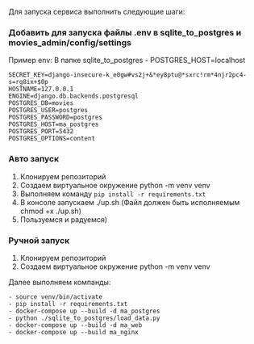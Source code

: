 Для запуска сервиса выполнить следующие шаги:

### Добавить для запуска файлы .env в sqlite_to_postgres и movies_admin/config/settings
Пример env:
В папке sqlite_to_postgres - POSTGRES_HOST=localhost
```
SECRET_KEY=django-insecure-k_e0gw#vs2j+&*ey8ptu@*sxrc!rm*4njr2pc4-s=rg8ix+$0p
HOSTNAME=127.0.0.1
ENGINE=django.db.backends.postgresql
POSTGRES_DB=movies
POSTGRES_USER=postgres
POSTGRES_PASSWORD=postgres
POSTGRES_HOST=ma_postgres
POSTGRES_PORT=5432
POSTGRES_OPTIONS=content
```


### Авто запуск
1. Клонируем репозиторий
2. Создаем виртуальное окружение python -m venv venv
3. Выполняем команду ```pip install -r requirements.txt```
4. В консоле запускаем ./up.sh (Файл должен быть исполняемым chmod +x ./up.sh)
5. Пользуемся и радуемся)

### Ручной запуск
1. Клонируем репозиторий
2. Создаем виртуальное окружение python -m venv venv
 
Далее выполняем компанды:
```
- source venv/bin/activate
- pip install -r requirements.txt
- docker-compose up --build -d ma_postgres
- python ./sqlite_to_postgres/load_data.py
- docker-compose up --build -d ma_web
- docker-compose up --build ma_nginx
```
